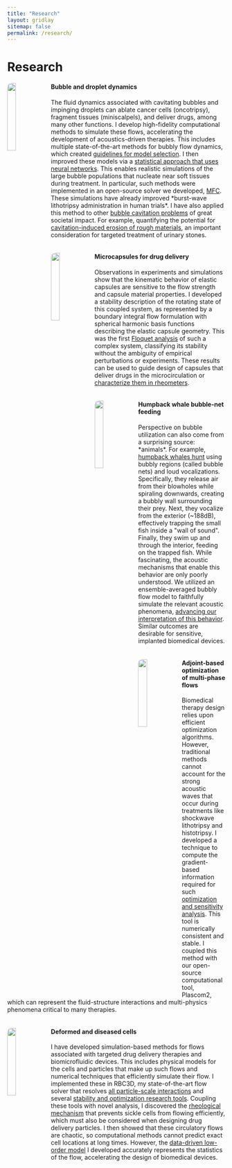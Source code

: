 ```yaml
---
title: "Research"
layout: gridlay
sitemap: false
permalink: /research/
---
```


# Research

<div class="rowl1">
  <img src="{{ site.url }}{{ site.baseurl }}/images/respic/droplets_in_water.jpeg" class="img-responsive" width="20%" style="float: left; border-radius:10px" />
  <h4>Bubble and droplet dynamics</h4>
The fluid dynamics associated with cavitating bubbles and impinging droplets can ablate cancer cells (oncotripsy), fragment tissues (miniscalpels), and deliver drugs, among many other functions.
I develop high-fidelity computational methods to simulate these flows, accelerating the development of acoustics-driven therapies.
This includes multiple state-of-the-art methods for bubbly flow dynamics, which created <a href="https://bryngelson-research.com/papers/bryngelson-IJMF-19.pdf" target="_blank">guidelines for model selection</a>.
I then improved these models via a <a href="https://bryngelson-research.com/papers/bryngelson-IJMF-20.pdf" target="_blank">statistical approach that uses neural networks</a>.
This enables realistic simulations of the large bubble populations that nucleate near soft tissues during treatment.
In particular, such methods were implemented in an open-source solver we developed, <a href="https://bryngelson-research.com/papers/bryngelson-CPC-19.pdf" target="_blank">MFC</a>.
These simulations have already improved *burst-wave lithotripsy administration in human trials*.
I have also applied this method to other <a href="https://bryngelson-research.com/papers/bryngelson-JCP-20.pdf" target="_blank">bubble cavitation problems</a> of great societal impact.
For example, quantifying the potential for <a href="https://bryngelson-research.com/papers/bryngelson-JFM-19.pdf" target="_blank">cavitation-induced erosion of rough materials</a>, an important consideration for targeted treatment of urinary stones.
  <ul style="overflow: hidden">
  </ul>
</div>
 

<div class="rowl1">
  <img src="{{ site.url }}{{ site.baseurl }}/images/respic/microcapsules.jpg" class="img-responsive" width="20%" style="float: left; border-radius:10px" />
  <h4>Microcapsules for drug delivery</h4>
Observations in experiments and simulations show that the kinematic behavior of elastic capsules are sensitive to the flow strength and capsule material properties.
I developed a stability description of the rotating state of this coupled system, as represented by a boundary integral flow formulation with spherical harmonic basis functions describing the elastic capsule geometry.
This was the first <a href="https://bryngelson-research.com/papers/bryngelson-JFM-18.pdf" target="_blank">Floquet analysis</a> of such a complex system, classifying its stability without the ambiguity of empirical perturbations or experiments.
These results can be used to guide design of capsules that deliver drugs in the microcirculation or <a href="https://bryngelson-research.com/papers/bryngelson-EJM-19.pdf" target="_blank">characterize them in rheometers</a>.
  <ul style="overflow: hidden">
  </ul>
</div>


<div class="rowl1">
  <img src="{{ site.url }}{{ site.baseurl }}/images/respic/whales.jpeg" class="img-responsive" width="20%" style="float: left; border-radius:10px" />
  <h4>Humpback whale bubble-net feeding</h4>
Perspective on bubble utilization can also come from a surprising source: *animals*.
For example, <a href="https://www.youtube.com/watch?v=Q8iDcLTD9wQ" target="_blank">humpback whales hunt</a> using bubbly regions (called bubble nets) and loud vocalizations.
Specifically, they release air from their blowholes while spiraling downwards, creating a bubbly wall surrounding their prey.
Next, they vocalize from the exterior (~188dB), effectively trapping the small fish inside a "wall of sound".
Finally, they swim up and through the interior, feeding on the trapped fish.
While fascinating, the acoustic mechanisms that enable this behavior are only poorly understood.
We utilized an ensemble-averaged bubbly flow model to faithfully simulate the relevant acoustic phenomena, <a href="https://bryngelson-research.com/papers/bryngelson-JASA-20.pdf" target="_blank">advancing our interpretation of this behavior</a>.
Similar outcomes are desirable for sensitive, implanted biomedical devices.
  <ul style="overflow: hidden"> </ul>
</div>


<div class="rowl1">
  <img src="{{ site.url }}{{ site.baseurl }}/images/respic/shocks.jpg" class="img-responsive" width="20%" style="float: left; border-radius:10px" />
  <h4>Adjoint-based optimization of multi-phase flows</h4>
Biomedical therapy design relies upon efficient optimization algorithms. 
However, traditional methods cannot account for the strong acoustic waves that occur during treatments like shockwave lithotripsy and histotripsy.
I developed a technique to compute the gradient-based information required for such <a href="https://bryngelson-research.com/papers/bryngelson-xpacc18.pdf" target="_blank">optimization and sensitivity analysis</a>.
This tool is numerically consistent and stable.
I coupled this method with our open-source computational tool, Plascom2, which can represent the fluid-structure interactions and multi-physics phenomena critical to many therapies.
  <ul style="overflow: hidden"> </ul>
</div>


<div class="rowl1">
  <img src="{{ site.url }}{{ site.baseurl }}/images/respic/sickle_cells2.jpg" class="img-responsive" width="20%" style="float: left; border-radius:10px" />
  <h4>Deformed and diseased cells</h4>
I have developed simulation-based methods for flows associated with targeted drug delivery therapies and biomicrofluidic devices.
This includes physical models for the cells and particles that make up such flows and numerical techniques that efficiently simulate their flow.
I implemented these in RBC3D, my state-of-the-art flow solver that resolves <a href="https://bryngelson-research.com/papers/bryngelson-PRF-16.pdf" target="_blank">all particle-scale interactions</a> and several <a href="https://bryngelson-research.com/papers/bryngelson-PRF-18.pdf" target="_blank">stability and optimization research tools</a>.
Coupling these tools with novel analysis, I discovered the <a href="https://bryngelson-research.com/papers/bryngelson-RA-16.pdf" target="_blank">rheological mechanism</a> that prevents sickle cells from flowing efficiently, which must also be considered when designing drug delivery particles.
I then showed that these circulatory flows are chaotic, so computational methods cannot predict exact cell locations at long times.
However, the <a href="https://bryngelson-research.com/papers/bryngelson-PRE-19.pdf" target="_blank">data-driven low-order model</a> I developed accurately represents the statistics of the flow, accelerating the design of biomedical devices.
  <ul style="overflow: hidden">
  </ul>
</div>


